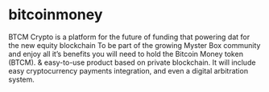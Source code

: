 # bitcoinmoney
BTCM Crypto is a platform for the future of funding that powering dat for the new equity blockchain  To be part of the growing Myster Box community and enjoy all it’s benefits you will need to hold the Bitcoin Money token (BTCM). &amp; easy-to-use product based on private blockchain. It will include easy cryptocurrency payments integration, and even a digital arbitration system.
